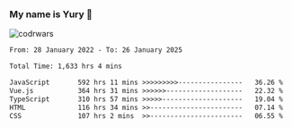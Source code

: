 ### My name is Yury 👋 
![codrwars](https://www.codewars.com/users/litury/badges/micro) 


<!--START_SECTION:waka-->

```txt
From: 28 January 2022 - To: 26 January 2025

Total Time: 1,633 hrs 4 mins

JavaScript       592 hrs 11 mins >>>>>>>>>----------------   36.26 %
Vue.js           364 hrs 31 mins >>>>>>-------------------   22.32 %
TypeScript       310 hrs 57 mins >>>>>--------------------   19.04 %
HTML             116 hrs 34 mins >>-----------------------   07.14 %
CSS              107 hrs 2 mins  >>-----------------------   06.55 %
```

<!--END_SECTION:waka-->

